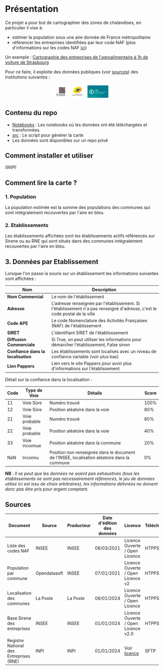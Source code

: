 # Présentation

Ce projet a pour but de cartographier des zones de chalandises, en particulier il vise à:

- estimer la population sous une aire donnée de France métropolitaine
- référencer les entreprises identifiées par leur code NAF (plus d'informations sur les codes NAF [ici](https://www.insee.fr/fr/information/2406147))

Un exemple : <a href="https://basile-desjuzeur.github.io/zone-de-chalandise/data/img/Strasbourg.html" onclick="window.open(this.href); return false;">Cartographie des entreprises de l'agroalimentaire à 1h de voiture de Strasbourg</a>

Pour ce faire, il exploite des données publiques (voir [sources](#sources)) des institutions suivantes :

<p align="center">
  <img src="./data/img/sources_data.png" alt="Sources de données" width="200"/>
</p>

## Contenu du repo

- [Notebooks](./Notebooks/) : Les notebooks où les données ont été téléchargées et transformées.
- [src](./src) : Le script pour générer la carte
- Les données sont disponibles sur un repo privé

## Comment installer et utiliser

*(WIP)*

## Comment lire la carte ?

### 1. Population

La population estimée est la somme des populations des communes qui sont intégralement recouvertes par l'aire en bleu.

### 2. Etablissements

Les établissements affichées sont les établissements actifs référencés sur Sirene ou au RNE qui sont  situés dans des communes intégralement recouvertes par l'aire en bleu.

## 3. Données par Etablissement

Lorsque l'on passe la souris sur un établissement les informations suivantes sont affichées :

| Nom               | Description  |
|----------------------------|--------------|
| **Nom Commercial**         | Le nom de l'établissement             |
| **Adresse**                | L'adresse renseignée par l'établissement. Si l'établissement n'a pas renseigné d'adresse, c'est le code postal de la ville             |
| **Code APE**               | Le code Nomenclature des Activités Françaises (NAF) de l'établissement            |
| **SIRET**                  | L'identifiant SIRET de l'établisssement            |
| **Diffusion Commerciale**  | Si True, on peut utiliser les informations pour démarcher l'établissement, False sinon             |
| **Confiance dans la localisation**| Les établissements sont localisés avec un niveau de confiance variable (voir plus bas)       |
| **Lien Pappers**           |  Lien vers le site Pappers pour avoir plus d'informations sur l'établissement            |

Détail  sur la confiance dans la localisation :

| Code | Type de Voie      | Détails                                    | Score |
|------|-------------------|--------------------------------------------|-------|
| 11    | Voie Sûre         | Numéro trouvé                               | 100%     |
| 12   | Voie Sûre         | Position aléatoire dans la voie             | 80%     |
| 21   | Voie probable     | Numéro trouvé                               | 60%     |
| 22   | Voie probable     | Position aléatoire dans la voie             | 40%     |
| 33   | Voie inconnue      | Position aléatoire dans la commune          | 20%     |
| NaN  | Inconnu            | Position non renseignée dans le document de l'INSEE, localisation aléatoire dans la commune | 0%   |

**NB** : *Il se peut que les données ne soient pas exhaustives (tous les établissements ne sont pas nécessairement référencés, le jeu de données utilisé ici est issu de choix arbitraires), les informations délivrées ne doivent donc pas être pris pour argent comptant.*

## Sources

| Document                                                        | Source                                                | Producteur | Date d'édition des données | Licence                                         | Téléchargement |
|-----------------------------------------------------------------|-------------------------------------------------------|------------|-----------------------------|--------------------------------------------------|----------------|
| Liste des codes NAF                                             | INSEE                                                  | INSEE       | 08/03/2021                  | Licence Ouverte / Open Licence                    | HTPPS          |
| Population par commune                                          | Opendatasoft                                           | INSEE       | 07/01/2021                  | Licence Ouverte / Open Licence v2                 | HTPPS          |
| Localisation des communes                                       | La Poste                                               | La Poste    | 08/01/2024                  | Licence Ouverte / Open Licence                    | HTPPS          |
| Base Sirene des entreprises                                     | INSEE                                                  | INSEE       | 01/01/2024                  | Licence Ouverte / Open Licence v2.0               | HTPPS          |
| Registre National des Entreprises (RNE)                         | INPI                                                   | INPI        | 01/01/2024                  | Voir [licence](https://www.inpi.fr/sites/default/files/Proposition%20de%20licence%20informations%20publiques%20INPI%20%28PI%20et%20RNE%29%20en%20cours.pdf)                                   | SFTP           |

